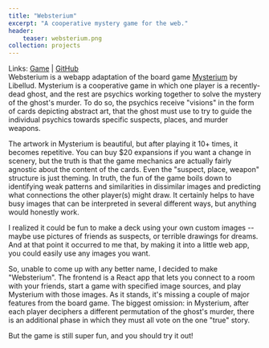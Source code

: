 ```yaml
---
title: "Websterium"
excerpt: "A cooperative mystery game for the web."
header:
    teaser: websterium.png
collection: projects
---
```

Links:
[Game](https://mysterium-frontend.herokuapp.com/) | 
[GitHub](https://github.com/ZackEberhart/websterium)
<br>
Websterium is a webapp adaptation of the board game [Mysterium](https://en.wikipedia.org/wiki/Mysterium_(board_game)) by Libellud. Mysterium is a cooperative game in which one player is a recently-dead ghost, and the rest are psychics working together to solve the mystery of the ghost's murder. To do so, the psychics receive "visions" in the form of cards depicting abstract art, that the ghost must use to try to guide the individual psychics towards specific suspects, places, and murder weapons. 

The artwork in Mysterium is beautiful, but after playing it 10+ times, it becomes repetitive. You can buy $20 expansions if you want a change in scenery, but the truth is that the game mechanics are actually fairly agnostic about the content of the cards. Even the "suspect, place, weapon" structure is just theming. In truth, the fun of the game boils down to identifying weak patterns and similarities in dissimilar images and predicting what connections the other player(s) might draw. It certainly helps to have busy images that can be interpreted in several different ways, but anything would honestly work. 

I realized it could be fun to make a deck using your own custom images -- maybe use pictures of friends as suspects, or terrible drawings for dreams. And at that point it occurred to me that, by making it into a little web app, you could easily use any images you want.

So, unable to come up with any better name, I decided to make "Websterium". The frontend is a React app that lets you connect to a room with your friends, start a game with specified image sources, and play Mysterium with those images. As it stands, it's missing a couple of major features from the board game. The biggest omission: in Mysterium, after each player deciphers a different permutation of the ghost's murder, there is an additional phase in which they must all vote on the one "true" story.

But the game is still super fun, and you should try it out!

